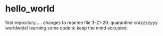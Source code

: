 # hello_world
first repository.....
changes to readme file 3-21-20. quarantine crazzzzyyy worldwide!  learning some code to keep the mind occupied.   

